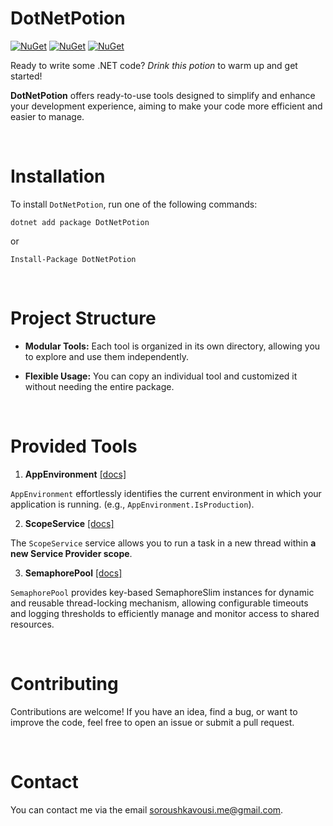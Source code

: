 # DotNetPotion

[![NuGet](https://img.shields.io/badge/nuget-v2.0.0-blue?logo=nuget)](https://www.nuget.org/packages/DotNetPotion)
[![NuGet](https://img.shields.io/badge/supported_.net_core_versions->=_v2.0-4CAF50?logo=.net)](https://www.nuget.org/packages/DotNetPotion#supportedframeworks-body-tab)
[![NuGet](https://img.shields.io/badge/supported_.net_framework_versions->=_v4.6.1-4CAF50?logo=.net)](https://www.nuget.org/packages/DotNetPotion#supportedframeworks-body-tab)

Ready to write some .NET code? *Drink this potion* to warm up and get started!

**DotNetPotion** offers ready-to-use tools designed to simplify and enhance your development experience, aiming to make
your code more efficient and easier to manage.

<br/>

# Installation

To install `DotNetPotion`, run one of the following commands:

```shell
dotnet add package DotNetPotion
```

or

```shell
Install-Package DotNetPotion
```

<br/>

# Project Structure

- **Modular Tools:** Each tool is organized in its own directory, allowing you to explore and use them independently.

- **Flexible Usage:** You can copy an individual tool and customized it without needing the entire package.

<br/>

# Provided Tools

1. **AppEnvironment** [\[docs\]](./src/DotNetPotion/AppEnvironmentPack)

`AppEnvironment` effortlessly identifies the current environment in which your application is running. (e.g.,
`AppEnvironment.IsProduction`).

2. **ScopeService** [\[docs\]](./src/DotNetPotion/ScopeService)

The `ScopeService` service allows you to run a task in a new thread within **a new Service Provider scope**.

3. **SemaphorePool** [\[docs\]](./src/DotNetPotion/SemaphorePool)

`SemaphorePool` provides key-based SemaphoreSlim instances for dynamic and reusable thread-locking mechanism, allowing
configurable timeouts and logging thresholds to efficiently manage and monitor access to shared resources.

<br/>

# Contributing

Contributions are welcome! If you have an idea, find a bug, or want to improve the code, feel free to open an issue or
submit a pull request.

<br/>

# Contact

You can contact me via the email soroushkavousi.me@gmail.com.
